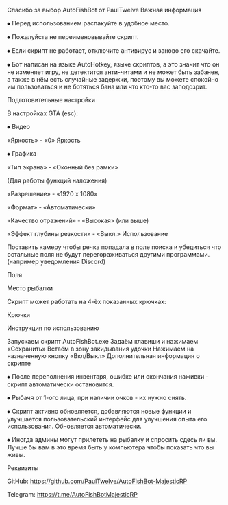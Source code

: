 Спасибо за выбор AutoFishBot от PaulTwelve
Важная информация

⦁ Перед использованием распакуйте в удобное место.

⦁ Пожалуйста не переименовывайте скрипт.

⦁ Если скрипт не работает, отключите антивирус и заново его скачайте.

⦁ Бот написан на языке AutoHotkey, языке скриптов, а это значит что он не изменяет игру, не детектится анти-читами и не может быть забанен, а также в нём есть случайные задержки, поэтому вы можете спокойно им пользоваться и не ботяться бана или что кто-то вас заподозрит.

Подготовительные настройки

В настройках GTA (esc):

⦁ Видео

«Яркость» - «0» 
Яркость

⦁ Графика

«Тип экрана» - «Оконный без рамки»

(Для работы функций наложения)

«Разрешение» - «1920 x 1080»

«Формат» - «Автоматически»

«Качество отражений» - «Высокая» (или выше)

«Эффект глубины резкости» - «Выкл.»
Использование

Поставить камеру чтобы речка попадала в поле поиска и убедиться что остальные поля не будут перегораживаться другими программами. (например уведомления Discord)

Поля

Место рыбалки

Скрипт может работать на 4-ёх показанных крючках:

Крючки

Инструкция по использованию

Запускаем скрипт AutoFishBot.exe
Задаём клавиши и нажимаем «Сохранить»
Встаём в зону закидывания удочки
Нажимаем на назначенную кнопку «Вкл/Выкл»
Дополнительная информация о скрипте

⦁ После переполнения инвентаря, ошибке или окончания наживки - скрипт автоматически остановится.

⦁ Рыбачя от 1-ого лица, при наличии очков - их нужно снять.

⦁ Скрипт активно обновляется, добавляются новые функции и улучшается пользовательский интерфейс для улучшения опыта его использования. Обновляется автоматически.

⦁ Иногда админы могут прилететь на рыбалку и спросить сдесь ли вы. Лучше бы вам в это время быть у компьютера чтобы показать что вы живы.

Реквизиты

GitHub: https://github.com/PaulTwelve/AutoFishBot-MajesticRP

Telegram: https://t.me/AutoFishBotMajesticRP
